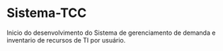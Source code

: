 # Sistema-TCC
Inicio do desenvolvimento do Sistema de gerenciamento de demanda e inventario de recursos de TI por usuário.
